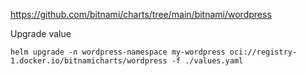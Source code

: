 https://github.com/bitnami/charts/tree/main/bitnami/wordpress

Upgrade value
```
helm upgrade -n wordpress-namespace my-wordpress oci://registry-1.docker.io/bitnamicharts/wordpress -f ./values.yaml
```
